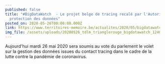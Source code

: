 ```yaml
---
published: false
title: "#BigDataWatch  - Le projet belge de tracing recalé par l'Autorité de
  protection des données"
posted_on: 2020-05-26T00:00:00.000Z
link: https://www.territoires-memoire.be/actualites/2020/05/bigdatawatch-le-projet-belge-de-tracing-recale-par-lautorite-de-protection-des-donnees/
img_file: /assets/uploads/20200526_tdlm_trianglerouge_bigdatawatch_1240x480.jpg
---
```

Aujourd'hui mardi 26 mai 2020 sera soumis au vote du parlement le volet sur la gestion des données issues du contact tracing dans le cadre de la lutte contre la pandémie de coronavirus.